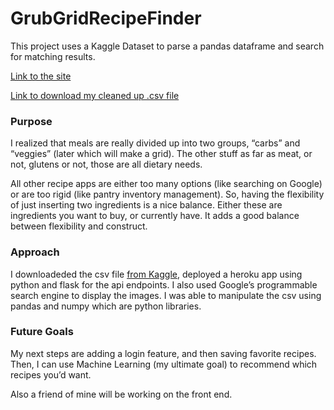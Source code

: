 # GrubGridRecipeFinder
This project uses a Kaggle Dataset to parse a pandas dataframe and search for matching results.

[Link to the site](https://grubgrid-get-recipes.herokuapp.com/)

[Link to download my cleaned up .csv file](https://drive.google.com/uc?export=download&id=1tAjPlEKgceLlm2FWWlUd6Nw3MBThliW3)

### Purpose

I realized that meals are really divided up into two groups, “carbs” and “veggies” (later which will make a grid). The other stuff as far as meat, or not, glutens or not, those are all dietary needs.

All other recipe apps are either too many options (like searching on Google) or are too rigid (like pantry inventory management). So, having the flexibility of just inserting two ingredients is a nice balance. Either these are ingredients you want to buy, or currently have. It adds a good balance between flexibility and construct.

### Approach

I downloadeded the csv file [from Kaggle](https://www.kaggle.com/shuyangli94/food-com-recipes-and-user-interactions?select=PP_users.csv), deployed a heroku app using python and flask for the api endpoints. I also used Google’s programmable search engine to display the images. I was able to manipulate the csv using pandas and numpy which are python libraries.

### Future Goals

My next steps are adding a login feature, and then saving favorite recipes. Then, I can use Machine Learning (my ultimate goal) to recommend which recipes you’d want.

Also a friend of mine will be working on the front end.
